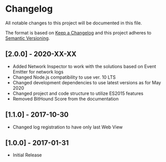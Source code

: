 # Changelog

All notable changes to this project will be documented in this file.

The format is based on [Keep a Changelog](http://keepachangelog.com/en/1.0.0/)
and this project adheres to [Semantic Versioning](http://semver.org/spec/v2.0.0.html).

## [2.0.0] - 2020-XX-XX

- Added Network Inspector to work with the solutions based on Event Emitter for network logs
- Changed Node.js compatibility to use ver. 10 LTS
- Changed development dependencies to use latest versions as for May 2020
- Changed project and code structure to utilize ES2015 features
- Removed BitHound Score from the documentation

## [1.1.0] - 2017-10-30

- Changed log registration to have only last Web View

## [1.0.0] - 2017-01-31

- Initial Release
